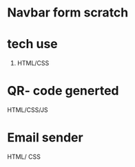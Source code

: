  # Navbar form scratch
  # tech use
  1. HTML/CSS
  # QR- code generted 
  HTML/CSS/JS
  # Email sender
  HTML/ CSS
